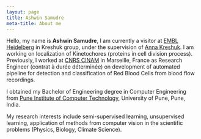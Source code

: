```yaml
---
layout: page
title: Ashwin Samudre
meta-title: About me
---
```


<div id="aboutme-section">

<p class="about-text">
<!--<span class="fa fa-briefcase about-icon"></span> -->
 Hello, my name is <strong>Ashwin Samudre</strong>, I am currently a visitor at <a target="_blank" href="https://www.embl.de/">EMBL Heidelberg</a> 
 in Kreshuk group, under the supervision of <a target="_blank" href="https://www.embl.de/research/units/cbb/kreshuk/members/index.php?s_personId=CP-60028565">Anna Kreshuk</a>. I am working on localization of Kinetochores (proteins in cell division process).
 Previously, I worked at <a target="_blank" href="http://www.cinam.univ-mrs.fr/cinam/en/">CNRS CINAM</a> in Marseille, France as Research Engineer (contrat à durée déterminée) on development of automated pipeline for detection and classification of Red Blood Cells from blood flow recordings.
 </p>
<p class="about-text">
<!-- <span class="fa fa-graduation-cap about-icon"></span> -->
I obtained my Bachelor of Engineering degree in Computer Engineering from <a target="_blank" href="https://pict.edu/">Pune Institute of Computer Technology</a>, University of Pune, Pune, India.
</p>

<p class="about-text">
<!-- <span class="fa fa-code about-icon"></span> -->
My research interests include semi-supervised learning, unsupervised learning, application of methods from computer vision in the scientific problems (Physics, Biology, Climate Science).
</p>

<!-- <p class="about-text">
<!-- <span class="fa fa-heart about-icon"></span> -->
<!-- I am an avid open source enthusiast, contributor, and passionate about AI as a whole. I love listening to music, cooking and spreading my knowledge to the community. 
Eager in meeting new people, to connect, discuss, network and grow, mostly at academic conferences, dev-fests, and meet-ups.
</p>

<p class="about-text">
<!-- <span class="fa fa-envelope about-icon"></span> -->
<!-- Let’s connect if you want to collab and create something awesome in the world of open source tech. Follow the social media links given below or drop a mail <a target="_blank" href="mailto:dmadaan[at]kaist.ac.kr">here</a>.
</p>-->

<br>
